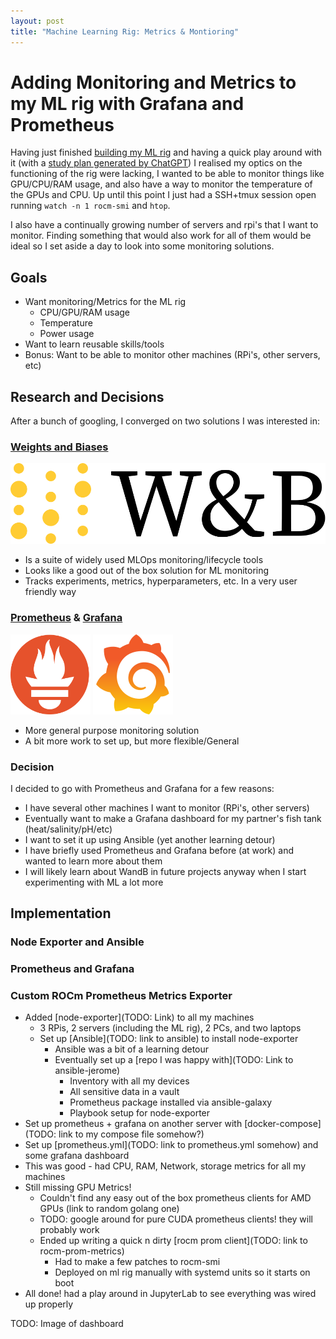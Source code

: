 ```yaml
---
layout: post
title: "Machine Learning Rig: Metrics & Montioring"
---
```


# Adding Monitoring and Metrics to my ML rig with Grafana and Prometheus

Having just finished [building my ML rig](https://www.jeromeswannack.com/projects/2023/02/11/mlrig_build.html) and having a quick play around with it (with a [study plan generated by ChatGPT](https://github.com/jerome3o/pytorch_tut#pytorch-hello-world-projects)) I realised my optics on the functioning of the rig were lacking, I wanted to be able to monitor things like GPU/CPU/RAM usage, and also have a way to monitor the temperature of the GPUs and CPU. Up until this point I just had a SSH+tmux session open running `watch -n 1 rocm-smi` and `htop`.

I also have a continually growing number of servers and rpi's that I want to monitor. Finding something that would also work for all of them would be ideal so I set aside a day to look into some monitoring solutions.

## Goals

* Want monitoring/Metrics for the ML rig
  * CPU/GPU/RAM usage
  * Temperature
  * Power usage
* Want to learn reusable skills/tools
* Bonus: Want to be able to monitor other machines (RPi's, other servers, etc)

## Research and Decisions

After a bunch of googling, I converged on two solutions I was interested in:

### [Weights and Biases](https://wandb.ai/site)

![wandb](/projects/assets/wandb.svg)

  * Is a suite of widely used MLOps monitoring/lifecycle tools
  * Looks like a good out of the box solution for ML monitoring
  * Tracks experiments, metrics, hyperparameters, etc. In a very user friendly way

### [Prometheus](https://prometheus.io/) & [Grafana](https://grafana.com/)

<img src="/projects/assets/prom-icon.svg" width="128" height="128"/>
<img src="/projects/assets/grafana-icon.svg"  width="128" height="128"/>

  * More general purpose monitoring solution
  * A bit more work to set up, but more flexible/General

### Decision

I decided to go with Prometheus and Grafana for a few reasons:
  * I have several other machines I want to monitor (RPi's, other servers)
  * Eventually want to make a Grafana dashboard for my partner's fish tank (heat/salinity/pH/etc)
  * I want to set it up using Ansible (yet another learning detour)
  * I have briefly used Prometheus and Grafana before (at work) and wanted to learn more about them
  * I will likely learn about WandB in future projects anyway when I start experimenting with ML a lot more

## Implementation

### Node Exporter and Ansible

### Prometheus and Grafana

### Custom ROCm Prometheus Metrics Exporter


* Added [node-exporter](TODO: Link) to all my machines
  * 3 RPis, 2 servers (including the ML rig), 2 PCs, and two laptops
  * Set up [Ansible](TODO: link to ansible) to install node-exporter
    * Ansible was a bit of a learning detour
    * Eventually set up a [repo I was happy with](TODO: Link to ansible-jerome)
      * Inventory with all my devices
      * All sensitive data in a vault
      * Prometheus package installed via ansible-galaxy
      * Playbook setup for node-exporter
* Set up prometheus + grafana on another server with [docker-compose](TODO: link to my compose file somehow?)
* Set up [prometheus.yml](TODO: link to prometheus.yml somehow) and some grafana dashboard
* This was good - had CPU, RAM, Network, storage metrics for all my machines
* Still missing GPU Metrics!
  * Couldn't find any easy out of the box prometheus clients for AMD GPUs (link to random golang one)
  * TODO: google around for pure CUDA prometheus clients! they will probably work
  * Ended up writing a quick n dirty [rocm prom client](TODO: link to rocm-prom-metrics)
    * Had to make a few patches to rocm-smi
    * Deployed on ml rig manually with systemd units so it starts on boot
* All done! had a play around in JupyterLab to see everything was wired up properly 

TODO: Image of dashboard

